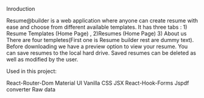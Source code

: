 Inroduction

Resume@builder is a web application where anyone can create resume with ease and choose from different available templates.
It has three tabs : 1) Resume Templates (Home Page) , 2)Resumes (Home Page) 3) About us
There are four templetes(First one is Resume builder rest are dummy text).
Before downloading we have a preview option to view your resume.
You can save resumes to the local hard drive.
Saved resumes can be deleted as well as modified by the user.

Used in this project:

React-Router-Dom
Material UI
Vanilla CSS
JSX
React-Hook-Forms
Jspdf converter
Raw data
